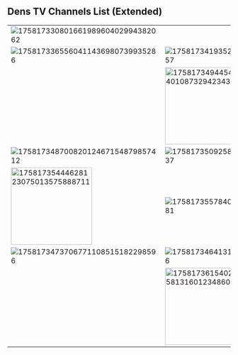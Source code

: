 ## Dens TV Channels List (Extended)
| | | | |
-- | -- | -- | -- |
![17581733080166198960402994382062](https://github.com/user-attachments/assets/1e22cec5-d55c-4b65-b81b-31bf61b31a24)||![17581733279964902460490835979175](https://github.com/user-attachments/assets/ae9c0a83-5ff7-4454-a8a4-bbd337939c27)|![17581733558158959185304492428549](https://github.com/user-attachments/assets/9a4cf684-db28-40ed-b988-d367f26cb66c)
![1758173365560411436980739935286](https://github.com/user-attachments/assets/19581afc-1f1e-4273-9d14-fe80cb9dea01)|![17581734193528126177745133439457](https://github.com/user-attachments/assets/d9bc9903-b1b0-4c94-a435-15ad0dab0406)|![17581734295278128222090451883334](https://github.com/user-attachments/assets/600662ee-8145-4731-9642-89bc4bd8dc35)|![17581734482347976664163495555727](https://github.com/user-attachments/assets/592be2ae-ea34-48d9-86ed-625a53daa312)
||<img width="183" height="174" alt="17581734944543640108732942343592" src="https://github.com/user-attachments/assets/9043c46a-8bbc-4aab-b23b-7e041bc4f81d" />
![17581734870082012467154879857412](https://github.com/user-attachments/assets/2d1d85da-b895-449d-a573-3edd141bc813)|![17581735092582064381448112715537](https://github.com/user-attachments/assets/657fadc1-eb19-4cd9-9eba-8a7201ef5acc)||![17581735348188382167668618273204](https://github.com/user-attachments/assets/fcefc8eb-8f39-4c9c-a35b-a45c792fa52c)
<img width="183" height="174" alt="17581735444628123075013575888711" src="https://github.com/user-attachments/assets/18d22e76-10b3-4533-9f3d-571f803a6328" />|![17581735578401885804453567043281](https://github.com/user-attachments/assets/8c860c39-63b8-4bbe-bbdd-fc93c2426cb3)|![17581736680373934665002431059360](https://github.com/user-attachments/assets/d5a15479-7d0d-45ab-938f-56c3dbf091e2)
![1758173473706771108515182298596](https://github.com/user-attachments/assets/9cc21d1e-44bf-47a4-91f7-47aafebec864)|![1758173464131792797514397591496](https://github.com/user-attachments/assets/42c5cf63-9dfe-470d-ba50-6243c699ae76)|![17581735931278067739313876412575](https://github.com/user-attachments/assets/36dad2fc-be23-4306-b202-9600a587f293)|![17581736075353645899606243469263](https://github.com/user-attachments/assets/8f00b9e7-9a42-42fc-871e-67b42f09f784)
||<img width="183" height="174" alt="17581736154024458131601234860924" src="https://github.com/user-attachments/assets/f298c0c2-b8f7-45cc-8ac1-daab08c9ca28" />|![1758173624267709285151395199817](https://github.com/user-attachments/assets/de491eb9-64e1-42ce-97a5-f64f7845184b)|![17581736370951322772614389794698](https://github.com/user-attachments/assets/6d07f784-c1ca-49df-ae61-023719adf1f5)
